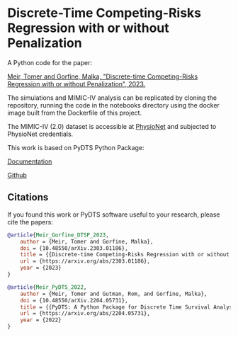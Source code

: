 # Discrete-Time Competing-Risks Regression with or without Penalization

A Python code for the paper: 

[Meir, Tomer and Gorfine, Malka, "Discrete-time Competing-Risks Regression with or without Penalization", 2023.](https://arxiv.org/abs/2303.01186)

The simulations and MIMIC-IV analysis can be replicated by cloning the repository, running the code in the notebooks directory using the docker image built from the Dockerfile of this project. 

The MIMIC-IV (2.0) dataset is accessible at [PhysioNet](https://physionet.org/content/mimiciv/2.0/) and subjected to PhysioNet credentials.

This work is based on PyDTS Python Package:

[Documentation](https://tomer1812.github.io/pydts/)  

[Github](https://github.com/tomer1812/pydts)


## Citations
If you found this work or PyDTS software useful to your research, please cite the papers:

```bibtex
@article{Meir_Gorfine_DTSP_2023,
    author = {Meir, Tomer and Gorfine, Malka},
    doi = {10.48550/arXiv.2303.01186},
    title = {{Discrete-time Competing-Risks Regression with or without Penalization}},
    url = {https://arxiv.org/abs/2303.01186},
    year = {2023}
}

@article{Meir_PyDTS_2022,
    author = {Meir, Tomer and Gutman, Rom, and Gorfine, Malka},
    doi = {10.48550/arXiv.2204.05731},
    title = {{PyDTS: A Python Package for Discrete Time Survival Analysis with Competing Risks}},
    url = {https://arxiv.org/abs/2204.05731},
    year = {2022}
}
```


